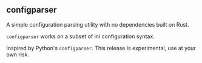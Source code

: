 ## configparser
A simple configuration parsing utility with no dependencies built on Rust.

`configparser` works on a subset of ini configuration syntax.

Inspired by Python's `configparser`. This release is experimental, use at your own risk.